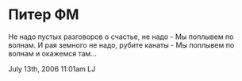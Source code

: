 # Питер ФМ

Не надо пустых разговоров о счастье, не надо - Мы поплывем по волнам. И
рая земного не надо, рубите канаты - Мы поплывем по волнам и окажемся
там…

<span id="timestamp"> July 13th, 2006 11:01am </span> <span
class="tag">LJ</span>
